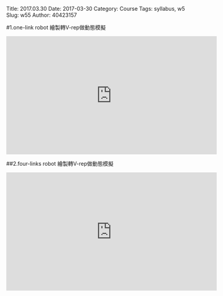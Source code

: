 Title: 2017.03.30
Date: 2017-03-30
Category: Course
Tags: syllabus, w5
Slug: w55
Author: 40423157



<!-- PELICAN_END_SUMMARY -->

#1.one-link robot 繪製轉V-rep做動態模擬

<iframe width="560" height="315" src="https://vimeo.com/212379360" frameborder="0" allowfullscreen></iframe>


##2.four-links robot 繪製轉V-rep做動態模擬

<iframe width="560" height="315" src="https://www.youtube.com/watch?v=kObzYp6bkz8" frameborder="0" allowfullscreen></iframe>
